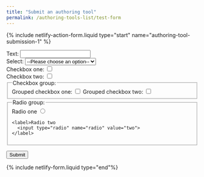 ```yaml
---
title: "Submit an authoring tool"
permalink: /authoring-tools-list/test-form
---
```


{% include netlify-action-form.liquid type="start" name="authoring-tool-submission-1" %}

<div class="field">
  <label>Text:
  <input type="text" name="text">
  </label>
</div>

<div class="field">
  <label>Select:
    <select name="option">
        <option value="">--Please choose an option--</option>
        <option value="one">Option one</option>
        <option value="two">Option two</option>
    </select>
  </label>
</div>

<div class="field">
  <label>Checkbox one:
    <input type="checkbox" name="checkbox-one" value="checked">
  </label>
</div>

<div class="field">
  <label>Checkbox two:
    <input type="checkbox" name="checkbox-two" value="checked">
  </label>
</div>

<div class="field">
<fieldset>
  <legend>Checkbox group:</legend>
    <label>Grouped checkbox one:
      <input type="checkbox" name="checkbox-group" value="cb-one">
    </label>
    <label>Grouped checkbox two:
      <input type="checkbox" name="checkbox-group" value="cb-two">
    </label>
</fieldset>
</div>

<div class="field">
<fieldset>
  <legend>Radio group:</legend>
    <label>Radio one
      <input type="radio" name="radio" value="one">
    </label>

    <label>Radio two
      <input type="radio" name="radio" value="two">
    </label>

</fieldset>
</div>

<button type="submit">Submit</button>

{% include netlify-form.liquid type="end"%}
